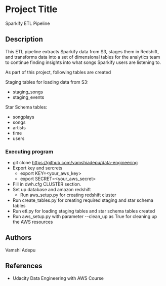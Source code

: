 # Project Title

Sparkify ETL Pipeline

## Description

This ETL pipeline extracts Sparkify data from S3, stages them in Redshift, and transforms data into a set of dimensional tables for the analytics team to continue finding insights into what songs Sparkify users are listening to.

As part of this project, following tables are created

Staging tables for loading data from S3:
* staging_songs
* staging_events

Star Schema tables:
* songplays
* songs 
* artists 
* time
* users


### Executing program

* git clone https://github.com/vamshiadepu/data-engineering
* Export key and sercrets
   * export KEY=<your_aws_key>
   * export SECRET=<your_aws_secret>
* Fill in dwh.cfg CLUSTER section. 
* Set up database and amazon redshift
   * Run aws_setup.py for creating redshift cluster  
* Run create_tables.py for creating required staging and star schema tables
* Run etl.py for loading staging tables and star schema tables created
* Run aws_setup.py with parameter --clean_up as True for cleaning up the AWS resources

## Authors
Vamshi Adepu

## References
* Udacity Data Engineering with AWS Course

